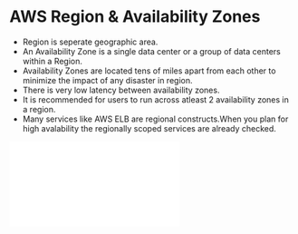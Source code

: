 # AWS Region & Availability Zones

- Region is seperate geographic area.
- An Availability Zone is a single data center or a group of data centers within a Region.
- Availability Zones are located tens of miles apart from each other to minimize the impact of any disaster in region.
- There is very low latency between availability zones.
- It is recommended for users to run across atleast 2 availability zones in a region.
- Many services like AWS ELB are regional constructs.When you plan for high avalability the regionally scoped services are already checked.

![AWS Region & Availability Zones](./AWS-Region-And-Availability%20Zones.md)
